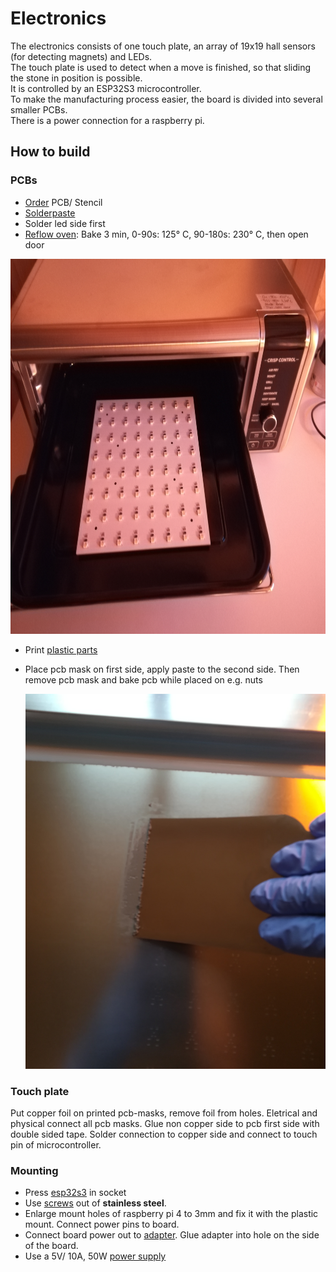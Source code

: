 # Electronics
The electronics consists of one touch plate, an array of 19x19 hall sensors (for detecting magnets) and LEDs. \
The touch plate is used to detect when a move is finished, so that sliding the stone in position is possible. \
It is controlled by an ESP32S3 microcontroller.\
To make the manufacturing process easier, the board is divided into several smaller PCBs. \
There is a power connection for a raspberry pi.

## How to build
### PCBs

- [Order](https://jlcpcb.com/) PCB/ Stencil
- [Solderpaste](https://www.mouser.de/ProductDetail/Chip-Quik/TS391AX50?qs=1mbolxNpo8c66lK8U%252Bbg8g%3D%3D)
- Solder led side first
- [Reflow oven](https://www.ninjakitchen.de/produkte/ninja-foodi-8-in-1-multifunktionsofen-sp101eu-zidSP101EU?gclid=CjwKCAiAg6yRBhBNEiwAeVyL0K_J3ElNVxI_Z_oyhJKBGCfaiXaV0-DiEXvF-BnwtabYrZho8xsRyhoCo1UQAvD_BwE): Bake 3 min, 0-90s: 125° C, 90-180s: 230° C, then open door
<img src="pcb.jpg" width="600" height="600" />

- Print [plastic parts](/electronics/3d_prints/)
- Place pcb mask on first side, apply paste to the second side. Then remove pcb mask and bake pcb while placed on e.g. nuts

  <img src="paste.jpg" width="600" height="600" />

### Touch plate
Put copper foil on printed pcb-masks, remove foil from holes. Eletrical and physical connect all pcb masks. Glue non copper side to pcb first side with double sided tape. Solder connection to copper side and connect to touch pin of microcontroller.

### Mounting
- Press [esp32s3](https://docs.espressif.com/projects/esp-idf/en/latest/esp32s3/hw-reference/esp32s3/user-guide-devkitc-1.html#getting-started) in socket
- Use [screws](https://www.amazon.de/gp/product/B00XPJG1OC/ref=ppx_yo_dt_b_asin_title_o05_s00?ie=UTF8&psc=1) out of **stainless steel**.
- Enlarge mount holes of raspberry pi 4 to 3mm and fix it with the plastic mount. Connect power pins to board.
- Connect board power out to [adapter](https://www.amazon.de/Delock-Terminalblock-2pin-5mm-65421/dp/B009PH1J5Y/ref=pe_27091401_487027711_rtpb_2/259-0379054-1449235/ref=rtpb?_encoding=UTF8&pd_rd_i=B009PH1J5Y&pd_rd_w=x8W3O&content-id=amzn1.sym.474647f1-64c1-44ba-87f5-6213cf212586&pf_rd_p=474647f1-64c1-44ba-87f5-6213cf212586&pf_rd_r=0J4VFHEDP0EWMRD7EHXF&pd_rd_wg=oGq6l&pd_rd_r=6c2ec190-8354-4455-b1a1-8aa1fa129738&th=1). Glue adapter into hole on the side of the board.
- Use a 5V/ 10A, 50W [power supply](https://www.amazon.de/LEICKE-Netzteil-Adapter-WS2812B-LED8806/dp/B07YVBHH6K?pd_rd_w=0m35S&content-id=amzn1.sym.5a3fbeeb-1af1-4617-a0f9-8268dbe71de3&pf_rd_p=5a3fbeeb-1af1-4617-a0f9-8268dbe71de3&pf_rd_r=37PZ5YX5WHR4K52V4X9C&pd_rd_wg=4ZrhK&pd_rd_r=1ae78b2e-2f51-4e24-866a-adc47f1cd7c7&pd_rd_i=B07YVBHH6K&psc=1&ref_=pd_basp_d_rpt_ba_s_3_t)
